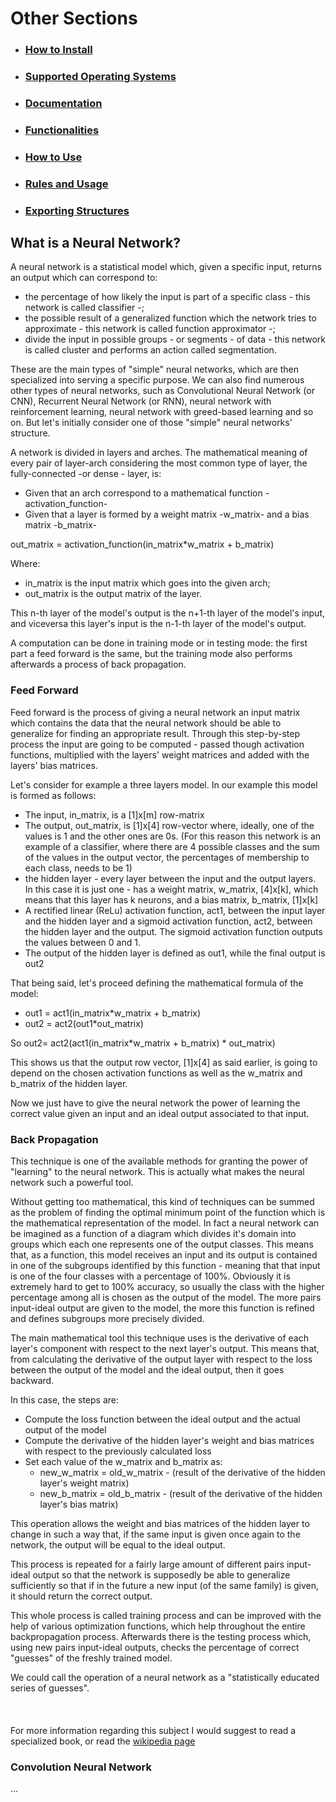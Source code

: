 # Other Sections

* ### <a href="../README.md#install">How to Install</a>
* ### <a href="../README.md#ossupport">Supported Operating Systems</a>
* ### <a href="../README.md#documentation">Documentation</a>
* ### <a href="../README.md#funcs">Functionalities</a>
* ### <a href="HOWTO.md#howto">How to Use</a>
* ### <a href="rules.md#rules">Rules and Usage</a>
* ### <a href="frameworks.md#frames">Exporting Structures</a>

## <a name="whatis"></a>What is a Neural Network?

A neural network is a statistical model which, given a specific input, returns an output which can correspond to:
* the percentage of how likely the input is part of a specific class - this network is called classifier -;
* the possible result of a generalized function which the network tries to approximate - this network is called function approximator -;
* divide the input in possible groups - or segments - of data - this network is called cluster and performs an action called segmentation.

These are the main types of "simple" neural networks, which are then specialized into serving a specific purpose. We can also find numerous other types of neural networks, such as Convolutional Neural Network (or CNN), Recurrent Neural Network (or RNN), neural network with reinforcement learning, neural network with greed-based learning and so on. But let's initially consider one of those "simple" neural networks' structure.

A network is divided in layers and arches. The mathematical meaning of every pair of layer-arch considering the most common type of layer, the fully-connected -or dense - layer, is:
 * Given that an arch correspond to a mathematical function -activation_function-
 * Given that a layer is formed by a weight matrix -w_matrix- and a bias matrix -b_matrix-


 out_matrix = activation_function(in_matrix*w_matrix + b_matrix)

 Where:

 * in_matrix is the input matrix which goes into the given arch;
 * out_matrix is the output matrix of the layer.


 This n-th layer of the model's output is the n+1-th layer of the model's input, and viceversa this layer's input is the n-1-th layer of the model's output.  

 A computation can be done in training mode or in testing mode: the first part a feed forward is the same, but the training mode also performs afterwards a process of back propagation.


### <a name="feedfor"></a>Feed Forward

Feed forward is the process of giving a neural network an input matrix which contains the data that the neural network should be able to generalize for finding an appropriate result.
Through this step-by-step process the input are going to be computed - passed though activation functions, multiplied with the layers' weight matrices and added with the layers' bias matrices.

Let's consider for example a three layers model. In our example this model is formed as follows:

*   The input, in_matrix, is a [1]x[m] row-matrix
*   The output, out_matrix, is [1]x[4] row-vector where, ideally, one of the values is 1 and the other ones are 0s. (For this reason this network is an example of a classifier, where there are 4 possible classes and the sum of the values in the output vector, the percentages of membership to each class, needs to be 1)
* the hidden layer - every layer between the input and the output layers. In this case it is just one - has a weight matrix, w_matrix, [4]x[k], which means that this layer has k neurons, and a bias matrix, b_matrix, [1]x[k]
* A rectified linear (ReLu) activation function, act1, between the input layer and the hidden layer and a sigmoid activation function, act2, between the hidden layer and the output. The sigmoid activation function outputs the values between 0 and 1.
* The output of the hidden layer is defined as out1, while the final output is out2

That being said, let's proceed defining the mathematical formula of the model:

* out1 = act1(in_matrix*w_matrix + b_matrix)
* out2 = act2(out1*out_matrix)

So out2= act2(act1(in_matrix*w_matrix + b_matrix) * out_matrix)

This shows us that the output row vector, [1]x[4] as said earlier, is going to depend on the chosen activation functions as well as the w_matrix and b_matrix of the hidden layer.

Now we just have to give the neural network the power of learning the correct value given an input and an ideal output associated to that input.


###  <a name="backprop"></a>Back Propagation


This technique is one of the available methods for granting the power of "learning" to the neural network. This is actually what makes the neural network such a powerful tool.

Without getting too mathematical, this kind of techniques can be summed as the problem of finding the optimal minimum point of the function which is the mathematical representation of the model. In fact a neural network can be imagined as a function of a diagram which divides it's domain into groups which each one represents one of the output classes. This means that, as a function, this model receives an input and its output is contained in one of the subgroups identified by this function - meaning that that input is one of the four classes with a percentage of 100%. Obviously it is extremely hard to get to 100% accuracy, so usually the class with the higher percentage among all is chosen as the output of the model. The more pairs input-ideal output are given to the model, the more this function is refined and defines subgroups more precisely divided.

The main mathematical tool this technique uses is the derivative of each layer's component with respect to the next layer's output. This means that, from calculating the derivative of the output layer with respect to the loss between the output of the model and the ideal output, then it goes backward.

In this case, the steps are:

* Compute the loss function between the ideal output and the actual output of the model
* Compute the derivative of the hidden layer's weight and bias matrices with respect to the previously calculated loss
* Set each value of the w_matrix and b_matrix as:
    * new_w_matrix = old_w_matrix - (result of the derivative of the hidden layer's weight matrix)
    * new_b_matrix = old_b_matrix - (result of the derivative of the hidden layer's bias matrix)

This operation allows the weight and bias matrices of the hidden layer to change in such a way that, if the same input is given once again to the network, the output will be equal to the ideal output.

This process is repeated for a fairly large amount of different pairs input-ideal output so that the network is supposedly be able to generalize sufficiently so that if in the future a new input (of the same family) is given, it should return the correct output.

This whole process is called training process and can be improved with the help of various optimization functions, which help throughout the entire backpropagation process. Afterwards there is the testing process which, using new pairs input-ideal outputs, checks the percentage of correct "guesses" of the freshly trained model.

We could call the operation of a neural network as a "statistically educated series of guesses".
<br /><br /><br /><br />
For more information regarding this subject I would suggest to read a specialized book, or read the <a href="https://en.wikipedia.org/wiki/Artificial_neural_network">wikipedia page</a>

### <a name="cnn"></a> Convolution Neural Network

...
